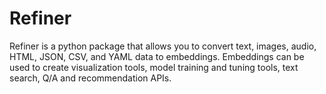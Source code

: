 # Refiner
Refiner is a python package that allows you to convert text, images, audio, HTML, JSON, CSV, and YAML data to embeddings. Embeddings can be used to create visualization tools, model training and tuning tools, text search, Q/A and recommendation APIs.
